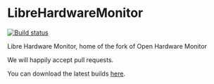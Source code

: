 # LibreHardwareMonitor
[![Build status](https://ci.appveyor.com/api/projects/status/yk60la8da96kfjos?svg=true)](https://ci.appveyor.com/project/LibreHardwareMonitor/librehardwaremonitor)

Libre Hardware Monitor, home of the fork of Open Hardware Monitor

We will happily accept pull requests.


You can download the latest builds [here](https://ci.appveyor.com/project/LibreHardwareMonitor/librehardwaremonitor/build/artifacts).
